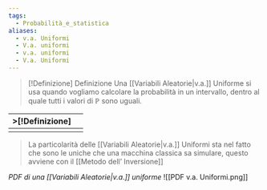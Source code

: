 ```yaml
---
tags:
  - Probabilità_e_statistica
aliases:
  - v.a. Uniformi
  - V.a. uniformi
  - v.a. uniformi
  - V.a. Uniformi
---
```

 
>[!Definizione]  Definizione
>Una [[Variabili Aleatorie|v.a.]] Uniforme si usa quando vogliamo calcolare la probabilità in un intervallo, dentro al quale tutti i valori di $\mathbb{P}$ sono uguali.
>

| >[!Definizione]  |     |
| ---------------- | --- |
|                  |     |

>La particolarità delle [[Variabili Aleatorie|v.a.]] Uniformi sta nel fatto che sono le uniche che una macchina classica sa simulare, questo avviene con il [[Metodo dell’ Inversione]]

*PDF di una [[Variabili Aleatorie|v.a.]] uniforme*
![[PDF v.a. Uniformi.png]]
